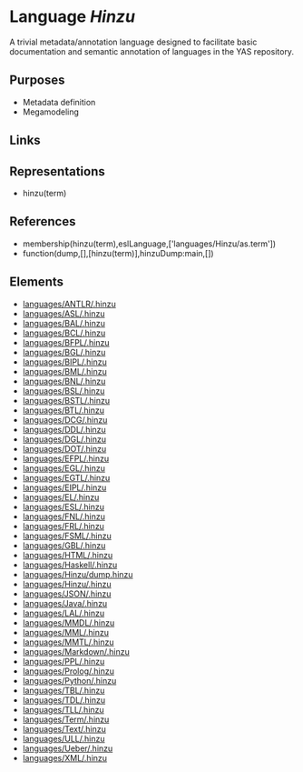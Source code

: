 # Language _Hinzu_
A trivial metadata/annotation language designed to facilitate basic documentation and semantic annotation of languages in the YAS repository.

## Purposes
* Metadata definition
* Megamodeling

## Links

## Representations
* hinzu(term)

## References
* membership(hinzu(term),eslLanguage,['languages/Hinzu/as.term'])
* function(dump,[],[hinzu(term)],hinzuDump:main,[])

## Elements
* [languages/ANTLR/.hinzu](../../languages/ANTLR/.hinzu)
* [languages/ASL/.hinzu](../../languages/ASL/.hinzu)
* [languages/BAL/.hinzu](../../languages/BAL/.hinzu)
* [languages/BCL/.hinzu](../../languages/BCL/.hinzu)
* [languages/BFPL/.hinzu](../../languages/BFPL/.hinzu)
* [languages/BGL/.hinzu](../../languages/BGL/.hinzu)
* [languages/BIPL/.hinzu](../../languages/BIPL/.hinzu)
* [languages/BML/.hinzu](../../languages/BML/.hinzu)
* [languages/BNL/.hinzu](../../languages/BNL/.hinzu)
* [languages/BSL/.hinzu](../../languages/BSL/.hinzu)
* [languages/BSTL/.hinzu](../../languages/BSTL/.hinzu)
* [languages/BTL/.hinzu](../../languages/BTL/.hinzu)
* [languages/DCG/.hinzu](../../languages/DCG/.hinzu)
* [languages/DDL/.hinzu](../../languages/DDL/.hinzu)
* [languages/DGL/.hinzu](../../languages/DGL/.hinzu)
* [languages/DOT/.hinzu](../../languages/DOT/.hinzu)
* [languages/EFPL/.hinzu](../../languages/EFPL/.hinzu)
* [languages/EGL/.hinzu](../../languages/EGL/.hinzu)
* [languages/EGTL/.hinzu](../../languages/EGTL/.hinzu)
* [languages/EIPL/.hinzu](../../languages/EIPL/.hinzu)
* [languages/EL/.hinzu](../../languages/EL/.hinzu)
* [languages/ESL/.hinzu](../../languages/ESL/.hinzu)
* [languages/FNL/.hinzu](../../languages/FNL/.hinzu)
* [languages/FRL/.hinzu](../../languages/FRL/.hinzu)
* [languages/FSML/.hinzu](../../languages/FSML/.hinzu)
* [languages/GBL/.hinzu](../../languages/GBL/.hinzu)
* [languages/HTML/.hinzu](../../languages/HTML/.hinzu)
* [languages/Haskell/.hinzu](../../languages/Haskell/.hinzu)
* [languages/Hinzu/dump.hinzu](../../languages/Hinzu/dump.hinzu)
* [languages/Hinzu/.hinzu](../../languages/Hinzu/.hinzu)
* [languages/JSON/.hinzu](../../languages/JSON/.hinzu)
* [languages/Java/.hinzu](../../languages/Java/.hinzu)
* [languages/LAL/.hinzu](../../languages/LAL/.hinzu)
* [languages/MMDL/.hinzu](../../languages/MMDL/.hinzu)
* [languages/MML/.hinzu](../../languages/MML/.hinzu)
* [languages/MMTL/.hinzu](../../languages/MMTL/.hinzu)
* [languages/Markdown/.hinzu](../../languages/Markdown/.hinzu)
* [languages/PPL/.hinzu](../../languages/PPL/.hinzu)
* [languages/Prolog/.hinzu](../../languages/Prolog/.hinzu)
* [languages/Python/.hinzu](../../languages/Python/.hinzu)
* [languages/TBL/.hinzu](../../languages/TBL/.hinzu)
* [languages/TDL/.hinzu](../../languages/TDL/.hinzu)
* [languages/TLL/.hinzu](../../languages/TLL/.hinzu)
* [languages/Term/.hinzu](../../languages/Term/.hinzu)
* [languages/Text/.hinzu](../../languages/Text/.hinzu)
* [languages/ULL/.hinzu](../../languages/ULL/.hinzu)
* [languages/Ueber/.hinzu](../../languages/Ueber/.hinzu)
* [languages/XML/.hinzu](../../languages/XML/.hinzu)
